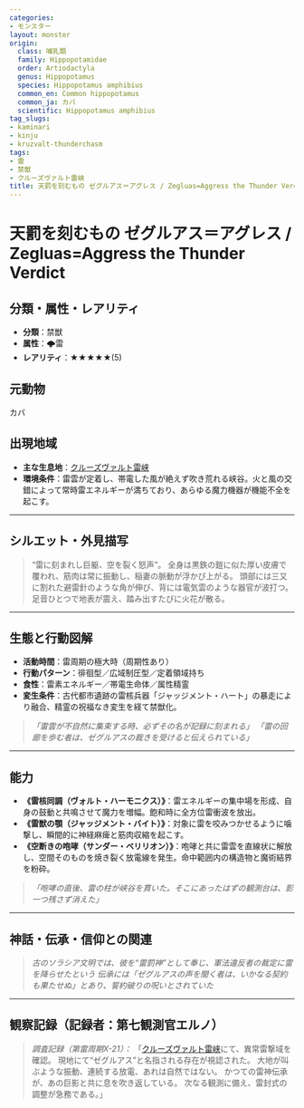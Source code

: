 ```yaml
---
categories:
- モンスター
layout: monster
origin:
  class: 哺乳類
  family: Hippopotamidae
  order: Artiodactyla
  genus: Hippopotamus
  species: Hippopotamus amphibius
  common_en: Common hippopotamus
  common_ja: カバ
  scientific: Hippopotamus amphibius
tag_slugs:
- kaminari
- kinju
- kruzvalt-thunderchasm
tags:
- 雷
- 禁獣
- クルーズヴァルト雷峡
title: 天罰を刻むもの ゼグルアス＝アグレス / Zegluas=Aggress the Thunder Verdict
---
```


# 天罰を刻むもの ゼグルアス＝アグレス / Zegluas=Aggress the Thunder Verdict

## 分類・属性・レアリティ

* **分類**：禁獣
* **属性**：🌩雷
* **レアリティ**：★★★★★(5)

## 元動物
カバ

## 出現地域

* **主な生息地**：[クルーズヴァルト雷峡](../place/kruzvalt_thunderchasm.md)
* **環境条件**：雷雲が定着し、帯電した風が絶えず吹き荒れる峡谷。火と風の交錯によって常時雷エネルギーが満ちており、あらゆる魔力機器が機能不全を起こす。

---

## シルエット・外見描写

> “雷に刻まれし巨躯、空を裂く怒声”。
> 全身は黒鉄の鎧に似た厚い皮膚で覆われ、筋肉は常に振動し、稲妻の脈動が浮かび上がる。
> 頭部には三又に割れた避雷針のような角が伸び、背には電気雲のような器官が波打つ。
> 足音ひとつで地表が震え、踏み出すたびに火花が散る。

---

## 生態と行動図解

* **活動時間**：雷周期の極大時（周期性あり）
* **行動パターン**：徘徊型／広域制圧型／定着領域持ち
* **食性**：雷素エネルギー／帯電生命体／属性精霊
* **変生条件**：古代都市遺跡の雷核兵器「ジャッジメント・ハート」の暴走により融合、精霊の祝福なき変生を経て禁獣化。

> *「雷雲が不自然に集束する時、必ずその名が記録に刻まれる」*
> *「雷の回廊を歩む者は、ゼグルアスの裁きを受けると伝えられている」*

---

## 能力

* **《雷核同調（ヴォルト・ハーモニクス）》**：雷エネルギーの集中場を形成、自身の鼓動と共鳴させて魔力を増幅。飽和時に全方位雷衝波を放出。
* **《雷獣の顎（ジャッジメント・バイト）》**：対象に雷を咬みつかせるように噛撃し、瞬間的に神経麻痺と筋肉収縮を起こす。
* **《空断きの咆哮（サンダー・ベリリオン）》**：咆哮と共に雷雲を直線状に解放し、空間そのものを焼き裂く放電線を発生。命中範囲内の構造物と魔術結界を粉砕。

> *「咆哮の直後、雷の柱が峡谷を貫いた。そこにあったはずの観測台は、影一つ残さず消えた」*

---

## 神話・伝承・信仰との関連

> *古のソラシア文明では、彼を“雷罰神”として奉じ、軍法違反者の裁定に雷を降らせたという*
> *伝承には「ゼグルアスの声を聞く者は、いかなる契約も果たせぬ」とあり、誓約破りの呪いとされていた*

---

## 観察記録（記録者：第七観測官エルノ）

> *調査記録（第雷周期X-21）：*
> 「[クルーズヴァルト雷峡](../place/kruzvalt_thunderchasm.md)にて、異常雷撃域を確認。
> 現地にて“ゼグルアス”と名指される存在が視認された。
> 大地が叫ぶような振動、連続する放電、あれは自然ではない。
> かつての雷神伝承が、あの巨影と共に息を吹き返している。
> 次なる観測に備え、雷封式の調整が急務である。」